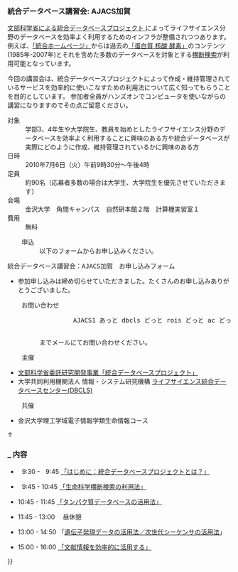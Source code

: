 ###  統合データベース講習会: AJACS加賀  

[文部科学省による統合データベースプロジェクト ](http://lifesciencedb.mext.go.jp/)によってライフサイエンス分野のデータベースを効率よく利用するためのインフラが整備されつつあります。例えば、[「統合ホームページ」](http://lifesciencedb.jp/)からは過去の[「蛋白質 核酸 酵素」](http://www.kyoritsu-pub.co.jp/pne/)のコンテンツ(1985年-2007年)とそれを含めた多数のデータベースを対象とする[横断検索](http://lifesciencedb.jp/dbsearch/)が利用可能となっています。

今回の講習会は、統合データベースプロジェクトによって作成・維持管理されているサービスを効率的に使いこなすための利用法について広く知ってもらうことを目的としています。
参加者全員がハンズオンでコンピュータを使いながらの講習になりますのでその点ご留意ください。

<dl>
    <dt>対象</dt>
    <dd>学部3、4年生や大学院生、教員を始めとしたライフサイエンス分野のデータベースを効率よく利用することに興味のある方や統合データベースが実際にどのように作成、維持管理されているかに興味のある方</dd>
    <dt>日時</dt>
    <dd>2010年7月6日（火）午前9時30分～午後4時</dd>
    <dt>定員</dt>
    <dd>約90名（応募者多数の場合は大学生、大学院生を優先させていただきます）</dd>
    <dt>会場</dt>
    <dd>金沢大学　角間キャンパス　自然研本館２階　計算機実習室１</dd>
    <dt>費用</dt>
    <dd>無料</dd>
</dl>

<dl class="list1" style="padding-left:16px;margin-left:16px">
    <dt>申込</dt>
    <dd>以下のフォームからお申し込みください。</dd>
</dl>

<pre>
統合データベース講習会：AJACS加賀　お申し込みフォーム
</pre>

* 参加申し込みは締め切らせていただきました。たくさんのお申し込みありがとうございました。

<dl class="list1" style="padding-left:16px;margin-left:16px">
    <dt>お問い合わせ</dt>
    <dd>
        <pre>
         AJACS1 あっと dbcls どっと rois どっと ac どっと jp
        </pre>
        までメールにてお問い合わせください。
    </dd>
</dl>

<dl class="list1" style="padding-left:16px;margin-left:16px">
    <dt>主催</dt>
</dl>

* [文部科学省委託研究開発事業「統合データベースプロジェクト」 ](http://lifesciencedb.mext.go.jp/)
* 大学共同利用機関法人 情報・システム研究機構 [ライフサイエンス統合データベースセンター(DBCLS)](http://DBCLS.rois.ac.jp/)

<dl class="list1" style="padding-left:16px;margin-left:16px">
    <dt>共催</dt>
</dl>

* 金沢大学理工学域電子情報学類生命情報コース

<div class="jumpmenu">↑</div>

### [_](http://MotDB.DBCLS.jp/?AJACS20#ubb08d06 "ubb08d06") 内容  

* <span style="color:white">0</span>9:30 - <span style="color:white">0</span>9:45 [「はじめに：統合データベースプロジェクトとは？」](http://motdb.dbcls.jp/?plugin=attach&pcmd=open&file=AJACS_kanazawa_100706_bando.pdf&refer=AJACS20)

* <span style="color:white">0</span>9:45 - 10:45 [「生命科学横断検索の利用法」](http://MotDB.DBCLS.jp/?AJACS20%2Fshoko "AJACS20/shoko (2886d)")
* 10:45 - 11:45 [「タンパク質データベースの活用法」](http://motdb.dbcls.jp/?plugin=attach&pcmd=open&file=AJACS20_protein.pdf&refer=AJACS20)

* 11:45 - 13:00 　昼休憩

* 13:00 - 14:50 「[遺伝子発現データの活用法／次世代シーケンサの活用法](http://MotDB.DBCLS.jp/?AJACS20%2Fsk2 "AJACS20/sk2 (2915d)")」
* 15:00 - 16:00 [「文献情報を効率的に活用する」](http://MotDB.DBCLS.jp/?AJACS20%2Fthecla "AJACS20/thecla (2922d)")

}}
